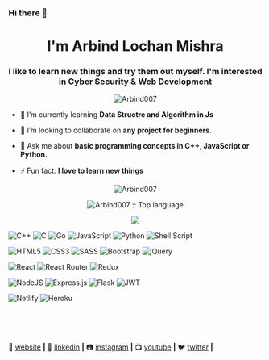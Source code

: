 ### Hi there 👋


<!---**Arbind007/Arbind007** is a ✨ _special_ ✨ repository because its `README.md` (this file) appears on your GitHub profile.--->

<h1 align="center">I'm Arbind Lochan Mishra</h1>
<h3 align="center">I like to learn new things and try them out myself. I'm interested in Cyber Security & Web Development</h3>

<p align="center"> <img src="https://komarev.com/ghpvc/?username=Arbind007&color=brightgreen&style=plastic" alt="Arbind007" /> </p>

- 🌱 I’m currently learning **Data Structre and Algorithm in Js**

- 👯 I’m looking to collaborate on **any project for beginners.**

- 💬 Ask me about **basic programming concepts in C++, JavaScript or Python.**

- ⚡ Fun fact: **I love to learn new things**
<p align="center"> <img src="https://github-readme-stats.vercel.app/api?username=Arbind007&show_icons=true&theme=chartreuse-dark" alt="Arbind007" /> </p>
<p align="center"> <img src="https://github-readme-stats.vercel.app/api/top-langs/?username=Arbind007&theme=chartreuse-dark&layout=compact" alt="Arbind007 :: Top language" /></p>
<p align="center"> <img src="http://github-readme-streak-stats.herokuapp.com?user=Arbind007&theme=chartreuse-dark)](https://git.io/streak-stats)"/></p>


![C++](https://img.shields.io/badge/c++-%2300599C.svg?style=for-the-badge&logo=c%2B%2B&logoColor=white)
![C](https://img.shields.io/badge/c-%2300599C.svg?style=for-the-badge&logo=c&logoColor=white)
![Go](https://img.shields.io/badge/go-%2300ADD8.svg?style=for-the-badge&logo=go&logoColor=white)
![JavaScript](https://img.shields.io/badge/javascript-%23323330.svg?style=for-the-badge&logo=javascript&logoColor=%23F7DF1E)
![Python](https://img.shields.io/badge/python-3670A0?style=for-the-badge&logo=python&logoColor=ffdd54)
![Shell Script](https://img.shields.io/badge/shell_script-%23121011.svg?style=for-the-badge&logo=gnu-bash&logoColor=white)

![HTML5](https://img.shields.io/badge/html5-%23E34F26.svg?style=for-the-badge&logo=html5&logoColor=white)
![CSS3](https://img.shields.io/badge/css3-%231572B6.svg?style=for-the-badge&logo=css3&logoColor=white)
![SASS](https://img.shields.io/badge/SASS-hotpink.svg?style=for-the-badge&logo=SASS&logoColor=white)
![Bootstrap](https://img.shields.io/badge/bootstrap-%23563D7C.svg?style=for-the-badge&logo=bootstrap&logoColor=white)
![jQuery](https://img.shields.io/badge/jquery-%230769AD.svg?style=for-the-badge&logo=jquery&logoColor=white)

![React](https://img.shields.io/badge/react-%2320232a.svg?style=for-the-badge&logo=react&logoColor=%2361DAFB)
![React Router](https://img.shields.io/badge/React_Router-CA4245?style=for-the-badge&logo=react-router&logoColor=white)
![Redux](https://img.shields.io/badge/redux-%23593d88.svg?style=for-the-badge&logo=redux&logoColor=white)

![NodeJS](https://img.shields.io/badge/node.js-6DA55F?style=for-the-badge&logo=node.js&logoColor=white)
![Express.js](https://img.shields.io/badge/express.js-%23404d59.svg?style=for-the-badge&logo=express&logoColor=%2361DAFB)
![Flask](https://img.shields.io/badge/flask-%23000.svg?style=for-the-badge&logo=flask&logoColor=white)
![JWT](https://img.shields.io/badge/JWT-black?style=for-the-badge&logo=JSON%20web%20tokens)

![Netlify](https://img.shields.io/badge/netlify-%23000000.svg?style=for-the-badge&logo=netlify&logoColor=#00C7B7)
![Heroku](https://img.shields.io/badge/heroku-%23430098.svg?style=for-the-badge&logo=heroku&logoColor=white)

<br>
<br>
<br>

🏡 [website][website] **|** 
👔 [linkedin][linkedin] **|**
📷 [instagram][instagram] **|** 
📺 [youtube][youtube] **|**
🐦 [twitter][twitter] **|** 


[website]: https://arbindlochanmishra.netlify.app
[twitter]: https://twitter.com/LochanArbind
[youtube]: https://youtube.com/channel/UCnqfsi4ZCulbH3s7uDks-EQ
[instagram]: https://www.instagram.com/lonely_traveller15/
[linkedin]: https://www.linkedin.com/in/arbind-lochan-mishra-4a3081199/

